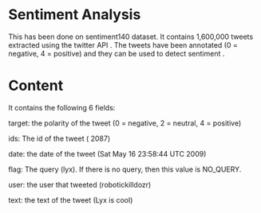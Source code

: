 # Sentiment Analysis
This has been done on sentiment140 dataset. It contains 1,600,000 tweets extracted using the twitter API . The tweets have been annotated (0 = negative, 4 = positive) and they can be used to detect sentiment .

# Content
It contains the following 6 fields:

target: the polarity of the tweet (0 = negative, 2 = neutral, 4 = positive)

ids: The id of the tweet ( 2087)

date: the date of the tweet (Sat May 16 23:58:44 UTC 2009)

flag: The query (lyx). If there is no query, then this value is NO_QUERY.

user: the user that tweeted (robotickilldozr)

text: the text of the tweet (Lyx is cool)
